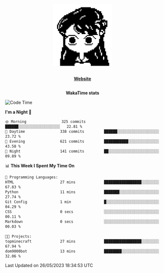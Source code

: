 ##

<p align="center">
  <img src="./person.gif" />
</p>

##

<div align="center">
  <p>
    <strong>
    <a href='https://domm.me'>Website</a>
    </strong>
  </p>
</div>

##

<div align="center">
  <p>
    <strong>
    WakaTime stats
    </strong>
  </p>
</div>

<!--START_SECTION:waka-->
![Code Time](http://img.shields.io/badge/Code%20Time-92%20hrs%2011%20mins-blue)

**I'm a Night 🦉** 

```text
🌞 Morning                325 commits         ██████░░░░░░░░░░░░░░░░░░░   22.81 % 
🌆 Daytime                338 commits         ██████░░░░░░░░░░░░░░░░░░░   23.72 % 
🌃 Evening                621 commits         ███████████░░░░░░░░░░░░░░   43.58 % 
🌙 Night                  141 commits         ██░░░░░░░░░░░░░░░░░░░░░░░   09.89 % 
```


📊 **This Week I Spent My Time On** 

```text
💬 Programming Languages: 
HTML                     27 mins             █████████████████░░░░░░░░   67.83 % 
Python                   11 mins             ███████░░░░░░░░░░░░░░░░░░   27.74 % 
Git Config               1 min               █░░░░░░░░░░░░░░░░░░░░░░░░   04.29 % 
CSS                      0 secs              ░░░░░░░░░░░░░░░░░░░░░░░░░   00.11 % 
Markdown                 0 secs              ░░░░░░░░░░░░░░░░░░░░░░░░░   00.03 % 

🐱‍💻 Projects: 
topminecraft             27 mins             █████████████████░░░░░░░░   67.94 % 
dom9000bot               13 mins             ████████░░░░░░░░░░░░░░░░░   32.06 % 
```


 Last Updated on 26/05/2023 18:34:53 UTC
<!--END_SECTION:waka-->

